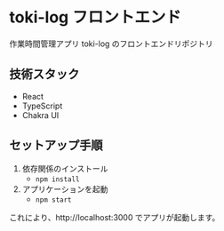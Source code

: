 # toki-log フロントエンド

作業時間管理アプリ toki-log のフロントエンドリポジトリ

## 技術スタック

- React
- TypeScript
- Chakra UI

## セットアップ手順

1. 依存関係のインストール
   - `npm install`
2. アプリケーションを起動
   - `npm start`

これにより、http://localhost:3000 でアプリが起動します。
